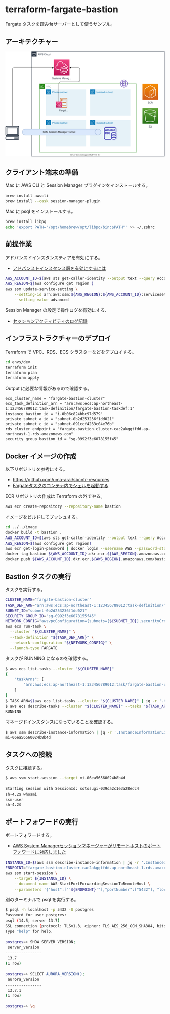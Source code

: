 # terraform-fargate-bastion

Fargate タスクを踏み台サーバーとして使うサンプル。

## アーキテクチャー

![image](architecture.drawio.svg)

## クライアント端末の準備

Mac に AWS CLI と Session Manager プラグインをインストールする。

```sh
brew install awscli
brew install --cask session-manager-plugin
```

Mac に psql をインストールする。

```sh
brew install libpq
echo 'export PATH="/opt/homebrew/opt/libpq/bin:$PATH"' >> ~/.zshrc
```

## 前提作業

アドバンスドインスタンスティアを有効にする。

- [アドバンストインスタンス層を有効にするには](https://docs.aws.amazon.com/ja_jp/systems-manager/latest/userguide/systems-manager-managedinstances-advanced.html)

```sh
AWS_ACCOUNT_ID=$(aws sts get-caller-identity --output text --query Account)
AWS_REGION=$(aws configure get region )
aws ssm update-service-setting \
    --setting-id arn:aws:ssm:${AWS_REGION}:${AWS_ACCOUNT_ID}:servicesetting/ssm/managed-instance/activation-tier \
    --setting-value advanced
```

Session Manager の設定で操作ログを有効にする.

- [セッションアクティビティのログ記録](https://docs.aws.amazon.com/ja_jp/systems-manager/latest/userguide/session-manager-logging.html)

## インフラストラクチャーのデプロイ

Terraform で VPC、RDS、ECS クラスターなどをデプロイする。

```sh
cd envs/dev
terraform init
terraform plan
terraform apply
```

Output に必要な情報があるので確認する。

```
ecs_cluster_name = "fargate-bastion-cluster"
ecs_task_definition_arn = "arn:aws:ecs:ap-northeast-1:123456789012:task-definition/fargate-bastion-taskdef:1"
instance_bastion_id = "i-0b06c824bbc97d579"
private_subnet_a_id = "subnet-0b2d253236f1dd021"
private_subnet_c_id = "subnet-091ccf4263c04e76b"
rds_cluster_endpoint = "fargate-bastion.cluster-cac2akggtfdd.ap-northeast-1.rds.amazonaws.com"
security_group_bastion_id = "sg-0992f3e6078155f45"
```

## Docker イメージの作成

以下リポジトリを参考にする。

- https://github.com/uma-arai/sbcntr-resources
- [Fargateタスクのコンテナ内でシェルを起動する](https://sotoiwa.hatenablog.com/entry/2020/04/27/193815)

ECR リポジトリの作成は Terraform の外でやる。

```sh
aws ecr create-repository --repository-name bastion
```

イメージをビルドしてプッシュする。

```sh
cd ../../image
docker build -t bastion .
AWS_ACCOUNT_ID=$(aws sts get-caller-identity --output text --query Account)
AWS_REGION=$(aws configure get region)
aws ecr get-login-password | docker login --username AWS --password-stdin https://${AWS_ACCOUNT_ID}.dkr.ecr.${AWS_REGION}.amazonaws.com
docker tag bastion ${AWS_ACCOUNT_ID}.dkr.ecr.${AWS_REGION}.amazonaws.com/bastion
docker push ${AWS_ACCOUNT_ID}.dkr.ecr.${AWS_REGION}.amazonaws.com/bastion
```

## Bastion タスクの実行

タスクを実行する。

```sh
CLUSTER_NAME="fargate-bastion-cluster"
TASK_DEF_ARN="arn:aws:ecs:ap-northeast-1:123456789012:task-definition/fargate-bastion-taskdef:1"
SUBNET_ID="subnet-0b2d253236f1dd021"
SECURITY_GROUP_ID="sg-0992f3e6078155f45"
NETWORK_CONFIG="awsvpcConfiguration={subnets=[${SUBNET_ID}],securityGroups=[${SECURITY_GROUP_ID}],assignPublicIp=DISABLED}"
aws ecs run-task \
  --cluster "${CLUSTER_NAME}" \
  --task-definition "${TASK_DEF_ARN}" \
  --network-configuration "${NETWORK_CONFIG}" \
  --launch-type FARGATE
```

タスクが RUNNING になるのを確認する。

```sh
$ aws ecs list-tasks --cluster "${CLUSTER_NAME}"
{
    "taskArns": [
        "arn:aws:ecs:ap-northeast-1:123456789012:task/fargate-bastion-cluster/23fa6847954045f39645485caa8d607c"
    ]
}
$ TASK_ARN=$(aws ecs list-tasks --cluster "${CLUSTER_NAME}" | jq -r '.taskArns[0]')
$ aws ecs describe-tasks --cluster "${CLUSTER_NAME}" --tasks "${TASK_ARN}" | jq -r '.tasks[].lastStatus'
RUNNING
```

マネージドインスタンスになっていることを確認する。

```sh
$ aws ssm describe-instance-information | jq -r '.InstanceInformationList[] | select ( .Name ) | select( .Name | contains("bastion") ) | .InstanceId'
mi-06ea56560024b8b4d
```

## タスクへの接続

タスクに接続する。

```sh
$ aws ssm start-session --target mi-06ea56560024b8b4d

Starting session with SessionId: sotosugi-039da2c1e3a28edc4
sh-4.2$ whoami
ssm-user
sh-4.2$
```

## ポートフォワードの実行

ポートフォワードする。

- [AWS System Managerセッションマネージャーがリモートホストのポートフォワードに対応しました](https://dev.classmethod.jp/articles/aws-ssm-support-remote-host-port-forward/)

```sh
INSTANCE_ID=$(aws ssm describe-instance-information | jq -r '.InstanceInformationList[] | select ( .Name ) | select( .Name | contains("bastion") ) | .InstanceId' | head -1)
ENDPOINT="fargate-bastion.cluster-cac2akggtfdd.ap-northeast-1.rds.amazonaws.com"
aws ssm start-session \
    --target ${INSTANCE_ID} \
    --document-name AWS-StartPortForwardingSessionToRemoteHost \
    --parameters '{"host":["'${ENDPOINT}'"],"portNumber":["5432"], "localPortNumber":["5432"]}'
```

別のターミナルで psql を実行する。

```sh
$ psql -h localhost -p 5432 -U postgres
Password for user postgres:
psql (14.5, server 13.7)
SSL connection (protocol: TLSv1.3, cipher: TLS_AES_256_GCM_SHA384, bits: 256, compression: off)
Type "help" for help.

postgres=> SHOW SERVER_VERSION;
 server_version
----------------
 13.7
(1 row)

postgres=> SELECT AURORA_VERSION();
 aurora_version
----------------
 13.7.1
(1 row)

postgres=> \q
```

